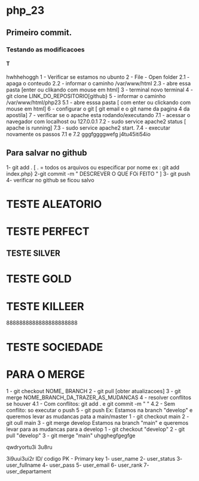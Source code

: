 # php_23
## Primeiro commit.
### Testando as modificacoes
#### T
hwhhehoggh
1 - Verificar se estamos no ubunto
2 - File - Open folder
2.1 - apaga o conteudo
2.2 - informar o caminho /var/www/html
2.3 - abre essa pasta [enter ou clikando com mouse em html]
3 - terminal novo terminal
4 - git clone LINK_DO_REPOSITORIO[github}
5 - informar o caminho /var/www/html/php23
5.1 - abre esssa pasta [ com enter ou clickando com mouse em html]
6 - configurar o git [ git email e o git name da pagina 4 da apostila]
7 - verificar se o apache esta rodando/executando 
7.1 - acessar o navegador com localhost ou 127.0.0.1 
7.2 - sudo service apache2 status [ apache is running]
7.3 - sudo service apache2 start.
7.4 - executar novamente os passos 7.1 e 7.2   gggfggggwefg
j4tu45iti54io
## Para salvar no github
1- git add . [ . = todos os arquivos ou especificar por nome  ex : git add index.php}
2-git commit -m " DESCREVER O QUE FOi FEITO " ]
3- git push 
4- verificar no github se ficou salvo
# TESTE ALEATORIO
# TESTE PERFECT
## TESTE SILVER
# TESTE GOLD
# TESTE KILLEER
8888888888888888888888
# TESTE SOCIEDADE
# PARA O MERGE 
1 - git checkout NOME_ BRANCH
2 - git pull [obter atualizacoes]
3 - git merge NOME_BRANCH_DA_TRAZER_AS_MUDANCAS
4 - resolver conflitos se houver
4.1 - Com conflitos: git add . e git commit -m "   "
4.2 - Sem conflito: so executar o push
5 - git push
Ex:
 Estamos na branch "develop" e queremos levar as mudancas pata a main/master
 1 - git checkout main
 2 - git oull main 
 3 - git merge develop
  Estamos na branch "main" e queremos levar para as mudancas para a develop
  1 - git checkout "develop"
  2 - git pull "develop"
  3 - git merge "main"
  uhgghegfgegfge

  qwdryortu3i
  3u8ru

  3i9uui3ui2r
  ID/ codigo PK - Primary key
  1- user_name
  2- user_status
  3- user_fullname
  4- user_pass
  5- user_email
  6- user_rank
  7- user_departament
  